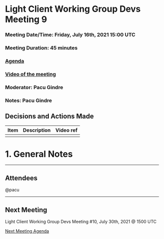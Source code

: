 # Light Client Working Group Devs Meeting 9
### Meeting Date/Time: Friday, July 16th, 2021 15:00 UTC
### Meeting Duration: 45 minutes
### [Agenda](https://github.com/zcash/lcwg/issues/15)
### [Video of the meeting](not-recorded)
### Moderator: Pacu Gindre
### Notes: Pacu Gindre

## Decisions and Actions Made
| Item | Description | Video ref |
| ------------- | ----------- | --------- |
| | ||

# 1. General Notes
-------------------------------------------
## Attendees
@pacu


---------------------------------------

## Next Meeting
Light Client Working Group Devs Meeting #10, July 30th, 2021 @ 1500 UTC

[Next Meeting Agenda](https://github.com/zcash/lcwg/issues/TKTKTK)

